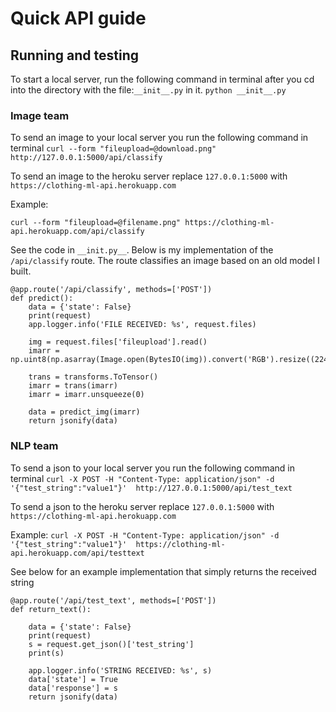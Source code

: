 # Quick API guide

## Running and testing

To start a local server, run the following command in terminal after you cd into the directory with the file:`__init__.py` in it. `python __init__.py`

### Image team

To send an image to your local server you run the following command in terminal
` curl --form "fileupload=@download.png" http://127.0.0.1:5000/api/classify `

To send an image to the heroku server replace `127.0.0.1:5000` with `https://clothing-ml-api.herokuapp.com`

Example:
```
curl --form "fileupload=@filename.png" https://clothing-ml-api.herokuapp.com/api/classify
```

See the code in `__init.py__`.
Below is my implementation of the `/api/classify` route. The route classifies an image based on an old model I built.

    @app.route('/api/classify', methods=['POST'])
    def predict():
        data = {'state': False}
        print(request)
        app.logger.info('FILE RECEIVED: %s', request.files)

        img = request.files['fileupload'].read()
        imarr = np.uint8(np.asarray(Image.open(BytesIO(img)).convert('RGB').resize((224,224))))

        trans = transforms.ToTensor()
        imarr = trans(imarr)
        imarr = imarr.unsqueeze(0)
        
        data = predict_img(imarr)
        return jsonify(data)

### NLP team

To send a json to your local server you run the following command in terminal
`curl -X POST -H "Content-Type: application/json" -d '{"test_string":"value1"}'  http://127.0.0.1:5000/api/test_text`


To send a json to the heroku server replace `127.0.0.1:5000` with `https://clothing-ml-api.herokuapp.com`

Example:
`curl -X POST -H "Content-Type: application/json" -d '{"test_string":"value1"}'  https://clothing-ml-api.herokuapp.com/api/testtext`

See below for an example implementation that simply returns the received string

    @app.route('/api/test_text', methods=['POST'])
    def return_text():

        data = {'state': False}
        print(request)
        s = request.get_json()['test_string']
        print(s)

        app.logger.info('STRING RECEIVED: %s', s)
        data['state'] = True
        data['response'] = s
        return jsonify(data)
